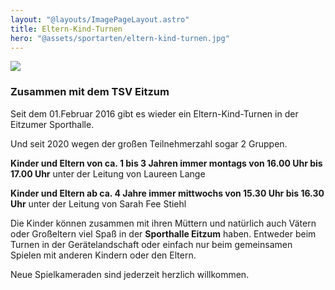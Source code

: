 ```yaml
---
layout: "@layouts/ImagePageLayout.astro"
title: Eltern-Kind-Turnen
hero: "@assets/sportarten/eltern-kind-turnen.jpg"
---
```


![](@assets/sportarten/eltern-kind-turnen.jpg)

### Zusammen mit dem TSV Eitzum

Seit dem 01.Februar 2016 gibt es wieder ein Eltern-Kind-Turnen in der Eitzumer
Sporthalle.

Und seit 2020 wegen der großen Teilnehmerzahl sogar 2 Gruppen.

**Kinder und Eltern von ca. 1 bis 3 Jahren immer montags von 16.00 Uhr bis
17.00 Uhr** unter der Leitung von Laureen Lange

**Kinder und Eltern ab ca. 4 Jahre immer mittwochs von 15.30 Uhr bis 16.30
Uhr** unter der Leitung von Sarah Fee Stiehl

Die Kinder können zusammen mit ihren Müttern und natürlich auch Vätern oder
Großeltern viel Spaß in der **Sporthalle Eitzum** haben. Entweder beim Turnen
in der Gerätelandschaft oder einfach nur beim gemeinsamen Spielen mit anderen
Kindern oder den Eltern.

Neue Spielkameraden sind jederzeit herzlich willkommen.
